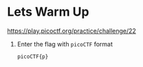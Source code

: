 # Lets Warm Up

https://play.picoctf.org/practice/challenge/22

1. Enter the flag with <code>picoCTF</code> format

   ```
   picoCTF{p}
   ```
